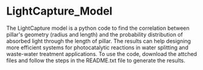 # LightCapture_Model
The LightCapture model is a python code to find the correlation between pillar's geometry (radius and length) and the probability distribution of absorbed light through the length of pillar. The results can help designing more efficient systems for photocatalytic reactions in water splitting and waste-water treatment applications. 
To use the code, download the attched files and follow the steps in the README.txt file to generate the results.
